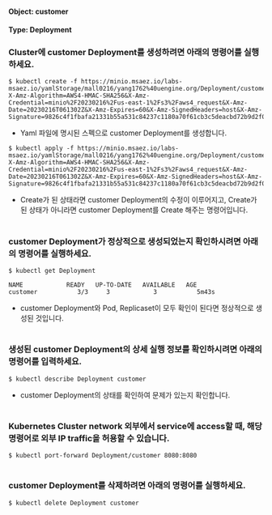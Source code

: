 
#### Object: customer
#### Type: Deployment

### Cluster에 customer Deployment를 생성하려면 아래의 명령어를 실행하세요.

```
$ kubectl create -f https://minio.msaez.io/labs-msaez.io/yamlStorage/mall0216/yang1762%40uengine.org/Deployment/customer.yaml?X-Amz-Algorithm=AWS4-HMAC-SHA256&X-Amz-Credential=minio%2F20230216%2Fus-east-1%2Fs3%2Faws4_request&X-Amz-Date=20230216T061302Z&X-Amz-Expires=60&X-Amz-SignedHeaders=host&X-Amz-Signature=9826c4f1fbafa21331b55a531c84237c1180a70f61cb3c5deacbd72b9d2f07fb
```
- Yaml 파일에 명시된 스펙으로 customer Deployment를 생성합니다.

```
$ kubectl apply -f https://minio.msaez.io/labs-msaez.io/yamlStorage/mall0216/yang1762%40uengine.org/Deployment/customer.yaml?X-Amz-Algorithm=AWS4-HMAC-SHA256&X-Amz-Credential=minio%2F20230216%2Fus-east-1%2Fs3%2Faws4_request&X-Amz-Date=20230216T061302Z&X-Amz-Expires=60&X-Amz-SignedHeaders=host&X-Amz-Signature=9826c4f1fbafa21331b55a531c84237c1180a70f61cb3c5deacbd72b9d2f07fb
```
- Create가 된 상태라면 customer Deployment의 수정이 이루어지고, Create가 된 상태가 아니라면 customer Deployment를 Create 해주는 명령어입니다.  
#

### customer Deployment가 정상적으로 생성되었는지 확인하시려면 아래의 명령어를 실행하세요.

```
$ kubectl get Deployment

NAME            READY   UP-TO-DATE   AVAILABLE   AGE
customer           3/3     3            3           5m43s

```
- customer Deployment와 Pod, Replicaset이 모두 확인이 된다면 정상적으로 생성된 것입니다.
#

### 생성된 customer Deployment의 상세 실행 정보를 확인하시려면 아래의 명령어를 입력하세요.

```
$ kubectl describe Deployment customer
```
- customer Deployment의 상태를 확인하여 문제가 있는지 확인합니다. 
#

### Kubernetes Cluster network 외부에서 service에 access할 때, 해당 명령어로 외부 IP traffic을 허용할 수 있습니다.

```
$ kubectl port-forward Deployment/customer 8080:8080
```
#

### customer Deployment를 삭제하려면 아래의 명령어를 실행하세요.

```
$ kubectl delete Deployment customer
```
#


